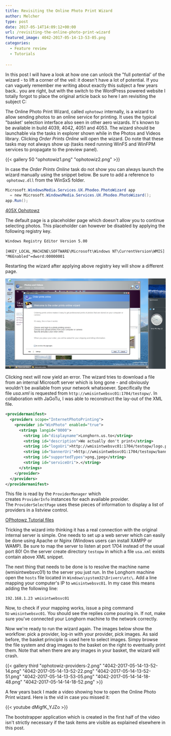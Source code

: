 ```yaml
---
title: Revisiting the Online Photo Print Wizard
author: Melcher
type: post
date: 2017-05-14T14:09:12+00:00
url: /revisiting-the-online-photo-print-wizard
featured_image: 4042-2017-05-14-13-53-05.png
categories:
  - Feature review
  - Tutorials

---
```

In this post I will have a look at how one can unlock the "full potential' of the wizard - to lift a corner of the veil: it doesn't have a lot of potential. If you can vaguely remember me writing about exactly this subject a few years back.. you are right, but with the switch to the WordPress powered website I totally forgot to place the original article back so here I am revisiting the subject C:

The Online Photo Print Wizard, called `ophotowz` internally, is a wizard to allow sending photos to an online service for printing. It uses the typical "basket' selection interface also seen in other aero wizards. It's known to be available in build 4039, 4042, 4051 and 4053. The wizard should be launchable via the tasks in explorer shown while in the Photos and Videos library. Clicking _Order Prints Online_ will open the wizard. Do note that these tasks may not always show up (tasks need running WinFS and WinFPM services to propagate to the preview panel).

{{< gallery 50 "ophotowiz1.png" "ophotowiz2.png" >}}

In case the _Order Prints Online_ task do not show you can always launch the wizard manually using the snippet below. Be sure to add a reference to  `ophotowz.dll` from the WinSxS folder.

```csharp
Microsoft.WindowsMedia.Services.UX.Phodeo.PhotoWizard app
  = new Microsoft.WindowsMedia.Services.UX.Phodeo.PhotoWizard();
app.Run();
```

[405X Ophotowz](/download/405x-ophotowz.zip)

The default page is a placeholder page which doesn't allow you to continue selecting photos. This placeholder can however be disabled by applying the following registry key.

```
Windows Registry Editor Version 5.00

[HKEY_LOCAL_MACHINE\SOFTWARE\Microsoft\Windows NT\CurrentVersion\WMIS]
"M6Enabled"=dword:00000001
```

Restarting the wizard after applying above registry key will show a different page.

![](ophotowizM6Enabled.png)

Clicking next will now yield an error. The wizard tries to download a file from an internal Microsoft server which is long gone - and obviously wouldn't be available from your network whatsoever. Specifically the file _usa.xml_ is requested from `http://wmisintwebsvc01:1704/testopw/`. In collaboration with JaGoTu, I was able to reconstruct the lay-out of the XML file.

```xml
<providermanifest>
  <providers scope="InternetPhotoPrinting">
    <provider id="WinPhoto" enabled="true">
      <strings langid="0000">
        <string id="displayname">Longhorn.us.to</string>
        <string id="description">We actually don't print</string>
        <string id="logoUri">http://wmisintwebsvc01:1704/testopw/logo.png</string>
        <string id="bannerUri">http://wmisintwebsvc01:1704/testopw/banner.png</string>
        <string id="supportedTypes">png,jpeg</string>
        <string id="serviceUri">.</string>
      </strings>
    </provider>
  </providers>
</providermanifest>
```

This file is read by the `ProviderManager` which creates `ProviderInfo` instances for each available provider. The `ProviderSelectPage` uses these pieces of information to display a list of providers in a listview control.

[OPhotowz Tutorial files](/download/ophotowz-tutorial-files.zip)

Tricking the wizard into thinking it has a real connection with the original internal server is simple. One needs to set up a web server which can easily be done using Apache or Nginx (Windows users can install XAMPP or WAMP). Be sure to map the server to listen at port 1704 instead of the usual port 80! On the server create directory `testopw` in which a file `usa.xml` exists contain above XML snippet.

The next thing that needs to be done is to resolve the machine name (wmisintwebsvc01) to the server you just run. In the Longhorn machine open the `hosts` file located in `Windows\system32\Drivers\etc\`. Add a line mapping your computer's IP to `wmisintwebsvc01`. In my case this means adding the following line:

```
192.168.1.23 wmisintwebsvc01
```

Now, to check if your mapping works, issue a ping command to `wmisintwebsvc01`. You should see the replies come pouring in. If not, make sure you've connected your Longhorn machine to the network correctly.

Now we're ready to run the wizard again. The images below show the workflow: pick a provider, log-in with your provider, pick images. As said before, the basket principle is used here to select images. Simpy browse the file system and drag images to the basket on the right to eventually print them. Note that when there are any images in your basket, the wizard will crash.

{{< gallery third "ophotowiz-providers-2.png" "4042-2017-05-14-13-52-14.png" "4042-2017-05-14-13-52-22.png" "4042-2017-05-14-13-52-51.png" "4042-2017-05-14-13-53-05.png" "4042-2017-05-14-14-18-48.png" "4042-2017-05-14-14-18-52.png" >}}

A few years back I made a video showing how to open the Online Photo Print wizard. Here is the vid in case you missed it:

{{< youtube dMigfK_YJZo >}}

The bootstrapper application which is created in the first half of the video isn't strictly necessary if the task items are visible as explained elsewhere in this post.